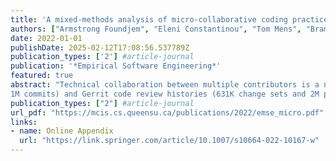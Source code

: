 ```yaml
---
title: 'A mixed-methods analysis of micro-collaborative coding practices in OpenStack'
authors: ["Armstrong Foundjem", "Eleni Constantinou", "Tom Mens", "Bram Adams"]
date: 2022-01-01
publishDate: 2025-02-12T17:08:56.537789Z
publication_types: ['2'] #article-journal
publication: '*Empirical Software Engineering*'
featured: true
abstract: "Technical collaboration between multiple contributors is a natural phenomenon in distributed open source software development projects. Macro-collaboration, where each code commit is attributed to a single collaborator, has been extensively studied in the research literature. This is much less the case for so-called micro-collaboration practices, in which multiple authors contribute to the same commit. To support such practices, GitLab and GitHub started supporting social coding mechanisms such as the “Co-Authored-By:” trailers in commit messages, which, in turn, enable to empirically study such micro-collaboration. In order to understand the mechanisms, benefits and limitations of micro-collaboration, this article provides an exemplar case study of collaboration practices in the OpenStack ecosystem. Following a mixed-method research approach we provide qualitative evidence through a thematic and content analysis of semi-structured interviews with 16 OpenStack contributors. We contrast their perception with quantitative evidence gained by statistical analysis of the git commit histories (
1M commits) and Gerrit code review histories (631K change sets and 2M patch sets) of 1,804 OpenStack project repositories over a 9-year period. Our findings provide novel empirical insights to practitioners to promote micro-collaborative coding practices, and to academics to conduct further research towards understanding and automating the micro-collaboration process."
publication_types: ["2"] #article-journal
url_pdf: "https://mcis.cs.queensu.ca/publications/2022/emse_micro.pdf"
links: 
- name: Online Appendix
  url: "https://link.springer.com/article/10.1007/s10664-022-10167-w"
---
```




